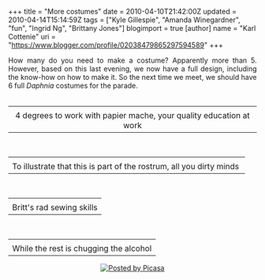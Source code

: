 +++
title = "More costumes"
date = 2010-04-10T21:42:00Z
updated = 2010-04-14T15:14:59Z
tags = ["Kyle Gillespie", "Amanda Winegardner", "fun", "Ingrid Ng", "Brittany Jones"]
blogimport = true 
[author]
	name = "Karl Cottenie"
	uri = "https://www.blogger.com/profile/02038479865297594589"
+++

<div style="margin: 0px auto 10px; text-align: center;"><div style="text-align: justify;">How many do you need to make a costume? Apparently more than 5. However, based on this last evening, we now have a full design, including the know-how on how to make it. So the next time we meet, we should have 6 full <i>Daphnia </i>costumes for the parade.&nbsp;</div><div style="text-align: justify;"><br /></div><table align="center" cellpadding="0" cellspacing="0" class="tr-caption-container" style="margin-left: auto; margin-right: auto; text-align: center;"><tbody><tr><td style="text-align: center;"><a href="http://3.bp.blogspot.com/_jWvi-7Hihd8/S8PMOvcXcwI/AAAAAAAAAEo/i0OjTG-SlMU/s1600/IMG_9903.jpg" style="margin-left: auto; margin-right: auto;"><img alt="" border="0" src="http://3.bp.blogspot.com/_jWvi-7Hihd8/S8PMOvcXcwI/AAAAAAAAAEo/i0OjTG-SlMU/s320/IMG_9903.jpg" /></a></td></tr><tr><td class="tr-caption" style="text-align: center;">4 degrees to work with papier mache, your quality education at work</td></tr></tbody></table></div><br /><div style="margin: 0px auto 10px; text-align: center;"><table align="center" cellpadding="0" cellspacing="0" class="tr-caption-container" style="margin-left: auto; margin-right: auto; text-align: center;"><tbody><tr><td style="text-align: center;"><a href="http://1.bp.blogspot.com/_jWvi-7Hihd8/S8PMPN_rWjI/AAAAAAAAAEw/-6Y2zRrvlMI/s1600/IMG_9905.jpg" style="margin-left: auto; margin-right: auto;"><img alt="" border="0" src="http://1.bp.blogspot.com/_jWvi-7Hihd8/S8PMPN_rWjI/AAAAAAAAAEw/-6Y2zRrvlMI/s320/IMG_9905.jpg" /></a></td></tr><tr><td class="tr-caption" style="text-align: center;">To illustrate that this is part of the rostrum, all you dirty minds&nbsp;</td></tr></tbody></table></div><br /><div style="margin: 0px auto 10px; text-align: center;"><table align="center" cellpadding="0" cellspacing="0" class="tr-caption-container" style="margin-left: auto; margin-right: auto; text-align: center;"><tbody><tr><td style="text-align: center;"><a href="http://4.bp.blogspot.com/_jWvi-7Hihd8/S8PMPYj9BJI/AAAAAAAAAE4/BEwB6IGJaSU/s1600/IMG_9908.jpg" style="margin-left: auto; margin-right: auto;"><img alt="" border="0" src="http://4.bp.blogspot.com/_jWvi-7Hihd8/S8PMPYj9BJI/AAAAAAAAAE4/BEwB6IGJaSU/s320/IMG_9908.jpg" /></a></td></tr><tr><td class="tr-caption" style="text-align: center;">Britt's rad sewing skills</td></tr></tbody></table></div><br /><div style="margin: 0px auto 10px; text-align: center;"><table align="center" cellpadding="0" cellspacing="0" class="tr-caption-container" style="margin-left: auto; margin-right: auto; text-align: center;"><tbody><tr><td style="text-align: center;"><a href="http://4.bp.blogspot.com/_jWvi-7Hihd8/S8PMPl887kI/AAAAAAAAAFA/XzHs7fhmxa4/s1600/IMG_9911.jpg" style="margin-left: auto; margin-right: auto;"><img alt="" border="0" src="http://4.bp.blogspot.com/_jWvi-7Hihd8/S8PMPl887kI/AAAAAAAAAFA/XzHs7fhmxa4/s320/IMG_9911.jpg" /></a></td></tr><tr><td class="tr-caption" style="text-align: center;">While the rest is chugging the alcohol</td></tr></tbody></table></div><div style="clear: both; text-align: CENTER;"><a href="http://picasa.google.com/blogger/" target="ext"><img align="middle" alt="Posted by Picasa" border="0" src="http://photos1.blogger.com/pbp.gif" style="-moz-background-clip: initial; -moz-background-inline-policy: initial; -moz-background-origin: initial; background: transparent none repeat scroll 0% 50%; border: 0px none; padding: 0px;" /></a></div><div><br /></div><div><br /></div><div><br /></div><div><br /></div>
